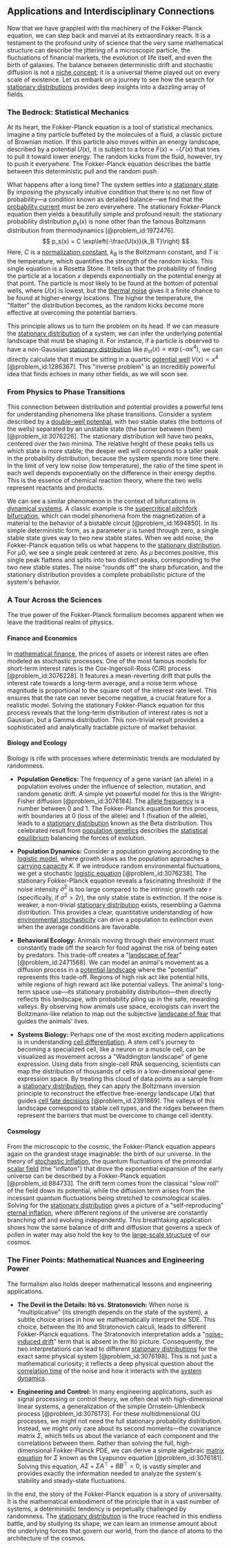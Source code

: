 ## Applications and Interdisciplinary Connections

Now that we have grappled with the machinery of the Fokker-Planck equation, we can step back and marvel at its extraordinary reach. It is a testament to the profound unity of science that the very same mathematical structure can describe the jittering of a microscopic particle, the fluctuations of financial markets, the evolution of life itself, and even the birth of galaxies. The balance between deterministic drift and stochastic diffusion is not a [niche concept](@article_id:189177); it is a universal theme played out on every scale of existence. Let us embark on a journey to see how the search for [stationary distributions](@article_id:193705) provides deep insights into a dazzling array of fields.

### The Bedrock: Statistical Mechanics

At its heart, the Fokker-Planck equation is a tool of statistical mechanics. Imagine a tiny particle buffeted by the molecules of a fluid, a classic picture of Brownian motion. If this particle also moves within an energy landscape, described by a potential $U(x)$, it is subject to a force $F(x) = -U'(x)$ that tries to pull it toward lower energy. The random kicks from the fluid, however, try to push it everywhere. The Fokker-Planck equation describes the battle between this deterministic pull and the random push.

What happens after a long time? The system settles into a [stationary state](@article_id:264258). By imposing the physically intuitive condition that there is no net flow of probability—a condition known as detailed balance—we find that the [probability current](@article_id:150455) must be zero everywhere. The stationary Fokker-Planck equation then yields a beautifully simple and profound result: the stationary probability distribution $p_s(x)$ is none other than the famous Boltzmann distribution from thermodynamics [@problem_id:1972476].
$$
p_s(x) = C \exp\left(-\frac{U(x)}{k_B T}\right)
$$
Here, $C$ is a [normalization constant](@article_id:189688), $k_B$ is the Boltzmann constant, and $T$ is the temperature, which quantifies the strength of the random kicks. This single equation is a Rosetta Stone. It tells us that the probability of finding the particle at a location $x$ depends exponentially on the potential energy at that point. The particle is most likely to be found at the bottom of potential wells, where $U(x)$ is lowest, but the [thermal noise](@article_id:138699) gives it a finite chance to be found at higher-energy locations. The higher the temperature, the "flatter" the distribution becomes, as the random kicks become more effective at overcoming the potential barriers.

This principle allows us to turn the problem on its head. If we can measure the [stationary distribution](@article_id:142048) of a system, we can infer the underlying potential landscape that must be shaping it. For instance, if a particle is observed to have a non-Gaussian [stationary distribution](@article_id:142048) like $p_{st}(x) \propto \exp(-\alpha x^4)$, we can directly calculate that it must be sitting in a quartic [potential well](@article_id:151646) $V(x) \propto x^4$ [@problem_id:1286367]. This "inverse problem" is an incredibly powerful idea that finds echoes in many other fields, as we will soon see.

### From Physics to Phase Transitions

This connection between distribution and potential provides a powerful lens for understanding phenomena like phase transitions. Consider a system described by a [double-well potential](@article_id:170758), with two stable states (the bottoms of the wells) separated by an unstable state (the barrier between them) [@problem_id:3076226]. The stationary distribution will have two peaks, centered over the two minima. The relative height of these peaks tells us which state is more stable; the deeper well will correspond to a taller peak in the probability distribution, because the system spends more time there. In the limit of very low noise (low temperature), the ratio of the time spent in each well depends exponentially on the difference in their energy depths. This is the essence of chemical reaction theory, where the two wells represent reactants and products.

We can see a similar phenomenon in the context of bifurcations in [dynamical systems](@article_id:146147). A classic example is the [supercritical pitchfork bifurcation](@article_id:269426), which can model phenomena from the magnetization of a material to the behavior of a bistable circuit [@problem_id:1694850]. In its simple deterministic form, as a parameter $\mu$ is tuned through zero, a single stable state gives way to two new stable states. When we add noise, the Fokker-Planck equation tells us what happens to the [stationary distribution](@article_id:142048). For $\mu  0$, we see a single peak centered at zero. As $\mu$ becomes positive, this single peak flattens and splits into two distinct peaks, corresponding to the two new stable states. The noise "rounds off" the sharp bifurcation, and the stationary distribution provides a complete probabilistic picture of the system's behavior.

### A Tour Across the Sciences

The true power of the Fokker-Planck formalism becomes apparent when we leave the traditional realm of physics.

#### Finance and Economics

In [mathematical finance](@article_id:186580), the prices of assets or interest rates are often modeled as stochastic processes. One of the most famous models for short-term interest rates is the Cox-Ingersoll-Ross (CIR) process [@problem_id:3076228]. It features a mean-reverting drift that pulls the interest rate towards a long-term average, and a noise term whose magnitude is proportional to the square root of the interest rate level. This ensures that the rate can never become negative, a crucial feature for a realistic model. Solving the stationary Fokker-Planck equation for this process reveals that the long-term distribution of interest rates is not a Gaussian, but a Gamma distribution. This non-trivial result provides a sophisticated and analytically tractable picture of market behavior.

#### Biology and Ecology

Biology is rife with processes where deterministic trends are modulated by randomness.
*   **Population Genetics:** The frequency of a gene variant (an allele) in a population evolves under the influence of selection, mutation, and random genetic drift. A simple yet powerful model for this is the Wright-Fisher diffusion [@problem_id:3076184]. The [allele frequency](@article_id:146378) is a number between 0 and 1. The Fokker-Planck equation for this process, with boundaries at 0 (loss of the allele) and 1 (fixation of the allele), leads to a [stationary distribution](@article_id:142048) known as the Beta distribution. This celebrated result from [population genetics](@article_id:145850) describes the [statistical equilibrium](@article_id:186083) balancing the forces of evolution.

*   **Population Dynamics:** Consider a population growing according to the [logistic model](@article_id:267571), where growth slows as the population approaches a [carrying capacity](@article_id:137524) $K$. If we introduce random environmental fluctuations, we get a stochastic [logistic equation](@article_id:265195) [@problem_id:3076238]. The stationary Fokker-Planck equation reveals a fascinating threshold: if the noise intensity $\sigma^2$ is too large compared to the intrinsic growth rate $r$ (specifically, if $\sigma^2 > 2r$), the only stable state is extinction. If the noise is weaker, a non-trivial [stationary distribution](@article_id:142048) exists, resembling a Gamma distribution. This provides a clear, quantitative understanding of how [environmental stochasticity](@article_id:143658) can drive a population to extinction even when the average conditions are favorable.

*   **Behavioral Ecology:** Animals moving through their environment must constantly trade off the search for food against the risk of being eaten by predators. This trade-off creates a "[landscape of fear](@article_id:189775)" [@problem_id:2471568]. We can model an animal's movement as a diffusion process in a [potential landscape](@article_id:270502) where the "potential" represents this trade-off. Regions of high risk act like potential hills, while regions of high reward act like potential valleys. The animal's long-term space use—its stationary probability distribution—then directly reflects this landscape, with probability piling up in the safe, rewarding valleys. By observing how animals use space, ecologists can invert the Boltzmann-like relation to map out the subjective [landscape of fear](@article_id:189775) that guides the animals' lives.

*   **Systems Biology:** Perhaps one of the most exciting modern applications is in understanding [cell differentiation](@article_id:274397). A stem cell's journey to becoming a specialized cell, like a neuron or a muscle cell, can be visualized as movement across a "Waddington landscape" of gene expression. Using data from single-cell RNA sequencing, scientists can map the distribution of thousands of cells in a low-dimensional gene-expression space. By treating this cloud of data points as a sample from a [stationary distribution](@article_id:142048), they can apply the Boltzmann inversion principle to reconstruct the effective free-energy landscape $U(\mathbf{x})$ that guides [cell fate decisions](@article_id:184594) [@problem_id:2391869]. The valleys of this landscape correspond to stable cell types, and the ridges between them represent the barriers that must be overcome to change cell identity.

#### Cosmology

From the microscopic to the cosmic, the Fokker-Planck equation appears again on the grandest stage imaginable: the birth of our universe. In the theory of [stochastic inflation](@article_id:161455), the quantum fluctuations of the primordial [scalar field](@article_id:153816) (the "inflaton") that drove the exponential expansion of the early universe can be described by a Fokker-Planck equation [@problem_id:884733]. The drift term comes from the classical "slow roll" of the field down its potential, while the diffusion term arises from the incessant quantum fluctuations being stretched to cosmological scales. Solving for the [stationary distribution](@article_id:142048) gives a picture of a "self-reproducing" [eternal inflation](@article_id:158213), where different regions of the universe are constantly branching off and evolving independently. This breathtaking application shows how the same balance of drift and diffusion that governs a speck of pollen in water may also hold the key to the [large-scale structure](@article_id:158496) of our cosmos.

### The Finer Points: Mathematical Nuances and Engineering Power

The formalism also holds deeper mathematical lessons and engineering applications.
*   **The Devil in the Details: Itô vs. Stratonovich:** When noise is "multiplicative" (its strength depends on the state of the system), a subtle choice arises in how we mathematically interpret the SDE. This choice, between the Itô and Stratonovich calculi, leads to different Fokker-Planck equations. The Stratonovich interpretation adds a "[noise-induced drift](@article_id:267480)" term that is absent in the Itô picture. Consequently, the two interpretations can lead to different [stationary distributions](@article_id:193705) for the exact same physical system [@problem_id:3076198]. This is not just a mathematical curiosity; it reflects a deep physical question about the [correlation time](@article_id:176204) of the noise and how it interacts with the [system dynamics](@article_id:135794).

*   **Engineering and Control:** In many engineering applications, such as signal processing or control theory, we often deal with high-dimensional linear systems, a generalization of the simple Ornstein-Uhlenbeck process [@problem_id:3076173]. For these multidimensional OU processes, we might not need the full stationary probability distribution. Instead, we might only care about its second moments—the covariance matrix $\Sigma$, which tells us about the variance of each component and the correlations between them. Rather than solving the full, high-dimensional Fokker-Planck PDE, we can derive a simple algebraic [matrix equation](@article_id:204257) for $\Sigma$ known as the Lyapunov equation [@problem_id:3076181]. Solving this equation, $A\Sigma + \Sigma A^\top + BB^\top = 0$, is vastly simpler and provides exactly the information needed to analyze the system's stability and steady-state fluctuations.

In the end, the story of the Fokker-Planck equation is a story of universality. It is the mathematical embodiment of the principle that in a vast number of systems, a deterministic tendency is perpetually challenged by randomness. The [stationary distribution](@article_id:142048) is the truce reached in this endless battle, and by studying its shape, we can learn an immense amount about the underlying forces that govern our world, from the dance of atoms to the architecture of the cosmos.